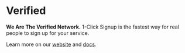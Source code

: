# Verified

**We Are The Verified Network.** 1-Click Signup is the fastest way for real people to sign up for your service.

Learn more on our [website](https://www.Verified.inc) and [docs](https://docs.verified.inc/).
